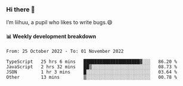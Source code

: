 ### Hi there 👋
I’m liihuu, a pupil who likes to write bugs.😄


#### 📊 Weekly development breakdown
<!--START_SECTION:waka-->

```text
From: 25 October 2022 - To: 01 November 2022

TypeScript   25 hrs 6 mins   █████████████████████▓░░░   86.20 %
JavaScript   2 hrs 32 mins   ██▒░░░░░░░░░░░░░░░░░░░░░░   08.73 %
JSON         1 hr 3 mins     █░░░░░░░░░░░░░░░░░░░░░░░░   03.64 %
Other        13 mins         ▒░░░░░░░░░░░░░░░░░░░░░░░░   00.78 %
```

<!--END_SECTION:waka-->

<!--
**liihuu/liihuu** is a ✨ _special_ ✨ repository because its `README.md` (this file) appears on your GitHub profile.

Here are some ideas to get you started:

- 🔭 I’m currently working on ...
- 🌱 I’m currently learning ...
- 👯 I’m looking to collaborate on ...
- 🤔 I’m looking for help with ...
- 💬 Ask me about ...
- 📫 How to reach me: ...
- 😄 Pronouns: ...
- ⚡ Fun fact: ...
-->

